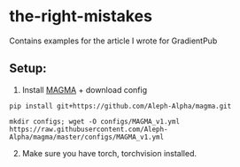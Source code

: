 # the-right-mistakes
Contains examples for the article I wrote for GradientPub

## Setup:
1. Install [MAGMA](https://github.com/Aleph-Alpha/magma) + download config 
```
pip install git+https://github.com/Aleph-Alpha/magma.git
```
```
mkdir configs; wget -O configs/MAGMA_v1.yml https://raw.githubusercontent.com/Aleph-Alpha/magma/master/configs/MAGMA_v1.yml
```

2. Make sure you have torch, torchvision installed.
